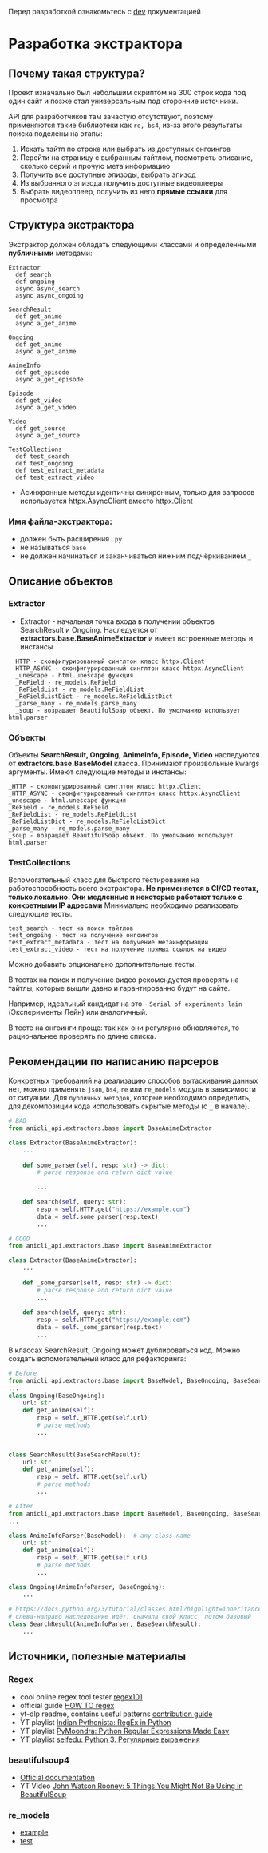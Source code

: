 Перед разработкой ознакомьтесь с [dev](DEV.MD) документацией
# Разработка экстрактора

## Почему такая структура?
Проект изначально был небольшим скриптом на 300 строк кода под один сайт и 
позже стал универсальным под сторонние источники.

API для разработчиков там зачастую отсутствуют, поэтому применяются такие библиотеки как `re, bs4`, 
из-за этого результаты поиска поделены на этапы:
1. Искать тайтл по строке или выбрать из доступных онгоингов
2. Перейти на страницу с выбранным тайтлом, посмотреть описание, сколько серий и прочую мета информацию
3. Получить все доступные эпизоды, выбрать эпизод
4. Из выбранного эпизода получить доступные видеоплееры
5. Выбрать видеоплеер, получить из него __прямые ссылки__ для просмотра

## Структура экстрактора
Экстрактор должен обладать следующими классами и определенными __публичными__ методами:
```shell
Extractor
  def search
  def ongoing
  async async_search
  async async_ongoing

SearchResult
  def get_anime
  async a_get_anime

Ongoing
  def get_anime
  async a_get_anime

AnimeInfo
  def get_episode
  async a_get_episode

Episode
  def get_video
  async a_get_video

Video
  def get_source
  async a_get_source

TestCollections
  def test_search
  def test_ongoing
  def test_extract_metadata
  def test_extract_video
```

* Асинхронные методы идентичны синхронным, только для запросов используется httpx.AsyncClient вместо httpx.Client

### Имя файла-экстрактора:
* должен быть расширения `.py`
* не называться `base`
* не должен начинаться и заканчиваться нижним подчёркиванием `_` 

## Описание объектов

### Extractor
* Extractor - начальная точка входа в получении объектов SearchResult и Ongoing. 
Наследуется от **extractors.base.BaseAnimeExtractor** и имеет встроенные методы и инстансы
```shell
  HTTP - сконфигурированный синглтон класс httpx.Client
  HTTP_ASYNC - сконфигурированный синглтон класс httpx.AsyncClient
  _unescape - html.unescape функция
  _ReField - re_models.ReField
  _ReFieldList - re_models.ReFieldList
  _ReFieldListDict - re_models.ReFieldListDict
  _parse_many - re_models.parse_many
  _soup - возращает BeautifulSoap объект. По умолчанию использует html.parser
```

### Объекты

Объекты **SearchResult, Ongoing, AnimeInfo, Episode, Video** наследуются от **extractors.base.BaseModel** класса. 
Принимают произвольные kwargs аргументы. 
Имеют следующие методы и инстансы:
```shell
_HTTP - сконфигурированный синглтон класс httpx.Client
_HTTP_ASYNC - сконфигурированный синглтон класс httpx.AsyncClient
_unescape - html.unescape функция
_ReField - re_models.ReField
_ReFieldList - re_models.ReFieldList
_ReFieldListDict - re_models.ReFieldListDict
_parse_many - re_models.parse_many
_soup - возращает BeautifulSoap объект. По умолчанию использует html.parser
```
### TestCollections
Вспомогательный класс для быстрого тестирования на работоспособность всего экстрактора.
**Не применяется в CI/CD тестах, только локально. Они медленные и некоторые работают только с конкретными IP адресами**
Минимально необходимо реализовать следующие тесты.
```shell
test_search - тест на поиск тайтлов
test_ongoing - тест на получение онгоингов
test_extract_metadata - тест на получение метаинформации
test_extract_video - тест на получение прямых ссылок на видео
```
Можно добавить опционально дополнительные тесты.

В тестах на поиск и получение видео рекомендуется проверять на тайтлы, которые вышли давно 
и гарантированно будут на сайте. 

Например, идеальный кандидат на это - `Serial of experiments lain` (Эксперименты Лейн) или аналогичный.

В тесте на онгоинги проще: так как они регулярно обновляются, то рациональнее проверять по длине списка.

## Рекомендации по написанию парсеров

Конкретных требований на реализацию способов вытаскивания данных нет, можно применять 
`json`, `bs4`, `re` или `re_models` модуль в зависимости от ситуации. Для `публичных методов`, 
которые необходимо определить, для декомпозиции кода использовать скрытые методы (с `_` в начале).

```python
# BAD
from anicli_api.extractors.base import BaseAnimeExtractor

class Extractor(BaseAnimeExtractor):
    ...
    
    def some_parser(self, resp: str) -> dict:
        # parse response and return dict value

        ...
    
    def search(self, query: str):
        resp = self.HTTP.get("https://example.com")
        data = self.some_parser(resp.text)
        ...
```
```python
# GOOD
from anicli_api.extractors.base import BaseAnimeExtractor

class Extractor(BaseAnimeExtractor):
    ...
    
    def _some_parser(self, resp: str) -> dict:
        # parse response and return dict value
        ...
    
    def search(self, query: str):
        resp = self.HTTP.get("https://example.com")
        data = self._some_parser(resp.text)
        ...
```

В классах SearchResult, Ongoing может дублироваться код. Можно создать вспомогательный класс для рефакторинга:
```python
# Before
from anicli_api.extractors.base import BaseModel, BaseOngoing, BaseSearchResult
...
class Ongoing(BaseOngoing):
    url: str
    def get_anime(self):
        resp = self._HTTP.get(self.url)
        # parse methods
        ...
        

class SearchResult(BaseSearchResult):
    url: str
    def get_anime(self):
        resp = self._HTTP.get(self.url)
        # parse methods
        ...
```
```python
# After
from anicli_api.extractors.base import BaseModel, BaseOngoing, BaseSearchResult
...

class AnimeInfoParser(BaseModel):  # any class name
    url: str
    def get_anime(self):
        resp = self._HTTP.get(self.url)
        # parse methods
        ...

class Ongoing(AnimeInfoParser, BaseOngoing):
    ...
        
# https://docs.python.org/3/tutorial/classes.html?highlight=inheritance#multiple-inheritance
# слева-направо наследование идёт: сначала свой класс, потом базовый
class SearchResult(AnimeInfoParser, BaseSearchResult):
    ...
```
## Источники, полезные материалы
### Regex
* cool online regex tool tester [regex101](https://regex101.com)
* official guide [HOW TO regex](https://docs.python.org/3/howto/regex.html)
* yt-dlp readme, contains useful patterns [contribution guide](https://github.com/yt-dlp/yt-dlp/blob/master/CONTRIBUTING.md#regular-expressions)
* YT playlist [Indian Pythonista: RegEx in Python](https://www.youtube.com/playlist?list=PLyb_C2HpOQSDxe5Y9viJ0JDqGUCetboxB)
* YT playlist [PyMoondra: Python Regular Expressions Made Easy](https://www.youtube.com/playlist?list=PLGKQkV4guDKH1TpfM-FvPGLUyjsPGdXOg)
* YT playlist [selfedu: Python 3. Регулярные выражения](https://www.youtube.com/playlist?list=PLA0M1Bcd0w8w8gtWzf9YkfAxFCgDb09pA)

### beautifulsoup4

* [Official documentation](https://www.crummy.com/software/BeautifulSoup/bs4/doc/)
* YT Video [John Watson Rooney: 5 Things You Might Not Be Using in BeautifulSoup](https://www.youtube.com/watch?v=3tUUVenpxbc)

### re_models
* [example](examples/example_re_models.py)
* [test](tests/test_re_models.py)
